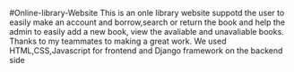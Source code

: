 #Online-library-Website
This is an onle library website suppotd the user to easily make an account and borrow,search or return the book and
help the admin to easily add a new book, view the avaliable and unavaliable books.
Thanks to my teammates to making a great work.
We used HTML,CSS,Javascript for frontend and Django framework on the backend side
